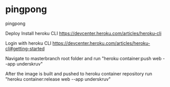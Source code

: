 # pingpong
pingpong

Deploy
Install heroku CLI https://devcenter.heroku.com/articles/heroku-cli

Login with heroku CLI https://devcenter.heroku.com/articles/heroku-cli#getting-started

Navigate to masterbranch root folder and run "heroku container:push web --app underskruv"

After the image is built and pushed to heroku container repository run "heroku container:release web --app underskruv"
